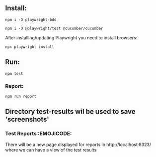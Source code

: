 ## Install:

```
npm i -D playwright-bdd

npm i -D @playwright/test @cucumber/cucumber
```

After installing/updating Playwright you need to install browsers:

```
npx playwright install
```

## Run:

```
npm test
```

### Report:

```
npm run report
```

## Directory test-results wil be used to save 'screenshots' 



### Test Reports :EMOJICODE:

There will be a new page displayed for reports in http://localhost:9323/
where we can have a view of the test results 